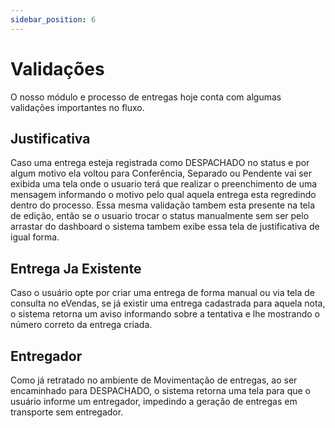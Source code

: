 ```yaml
---
sidebar_position: 6
---
```


# Validações

O nosso módulo e processo de entregas hoje conta com algumas validações importantes no fluxo.

## Justificativa

Caso uma entrega esteja registrada como DESPACHADO no status e por algum motivo ela voltou para Conferência, Separado ou Pendente vai ser exibida uma tela onde o usuario terá que realizar o preenchimento de uma mensagem informando o motivo pelo qual aquela entrega esta regredindo dentro do processo.
Essa mesma validação tambem esta presente na tela de edição, então se o usuario trocar o status manualmente sem ser pelo arrastar do dashboard o sistema tambem exibe essa tela de justificativa de igual forma.

## Entrega Ja Existente

Caso o usuário opte por criar uma entrega de forma manual ou via tela de consulta no eVendas, se já existir uma entrega cadastrada para aquela nota, o sistema retorna um aviso informando sobre a tentativa e lhe mostrando o número correto da entrega criada.

## Entregador

Como já retratado no ambiente de Movimentação de entregas, ao ser encaminhado para DESPACHADO, o sistema retorna uma tela para que o usuário informe um entregador, impedindo a geração de entregas em transporte sem entregador.